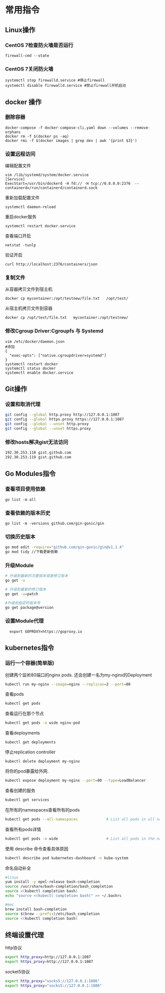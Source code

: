 # 常用指令
## Linux操作
###  CentOS 7检查防火墙是否运行
```
firewall-cmd --state
```
###  CentOS 7关闭防火墙
```
systemctl stop firewalld.service #停止firewall
systemctl disable firewalld.service #禁止firewall开机启动
```
## docker 操作
### 删除容器
```
docker-compose -f docker-compose-cli.yaml down --volumes --remove-orphans
docker rm -f $(docker ps -aq)
docker rmi -f $(docker images | grep dev | awk '{print $3}')
```
### 设置远程访问
编辑配置文件
```
vim /lib/systemd/system/docker.service
[Service]
ExecStart=/usr/bin/dockerd -H fd:// -H tcp://0.0.0.0:2376  --containerd=/run/containerd/containerd.sock
```
重新加载配置文件
```
systemctl daemon-reload
```
重启docker服务
```
systemctl restart docker.service
```
查看端口开启
```
netstat -tunlp
```
验证开启
```
curl http://localhost:2376/containers/json
```
### 复制文件
从容器拷贝文件到宿主机
```
docker cp mycontainer:/opt/testnew/file.txt   /opt/test/
```
从宿主机拷贝文件到容器
```
docker cp /opt/test/file.txt   mycontainer:/opt/testnew/
```
### 修改Cgroup Driver:Cgroupfs 与 Systemd
```
vim /etc/docker/daemon.json
#添加
{
  "exec-opts": ["native.cgroupdriver=systemd"]
}
systemctl restart docker
systemctl status docker
systemctl enable docker.service
```

## Git操作
### 设置和取消代理
```bash
git config --global http.proxy http://127.0.0.1:1087
git config --global https.proxy https://127.0.0.1:1087
git config --global --unset http.proxy
git config --global --unset https.proxy
```
### 修改hosts解决gist无法访问
```bash
192.30.253.118 gist.github.com
192.30.253.119 gist.github.com
```
## Go Modules指令
### 查看项目使用依赖
```
go list -m all
```
### 查看依赖的版本历史
```
go list -m -versions github.com/gin-gonic/gin
```
### 切换历史版本
```bash
go mod edit -require="github.com/gin-gonic/gin@v1.1.4"
go mod tidy //下载更新依赖
```
### 升级Module
```bash
# 升级到最新的次要版本或者修订版本
go get -u

# 升级到最新的修订版本
go get -u=patch

#升级到指定的版本号
go get package@version
```
### 设置Module代理
```
  export GOPROXY=https://goproxy.io
```

## kubernetes指令
### 运行一个容器(简单版)
创建两个监听80端口的nginx pods. 还会创建一名为my-nginx的Deployment
```bash
kubectl run my-nginx --image=nginx --replicas=2 --port=80
```
查看pods
```bash
kubectl get pods
```
查看运行在那个节点
```bash
kubectl get pods -o wide nginx-pod
```
查看deployments
```
kubectl get deployments
```
停止replication controller
```
kubectl delete deployment my-nginx
```
将你的pod暴露给外网.
```bash
kubectl expose deployment my-nginx --port=80 --type=LoadBalancer
```
查看创建的服务
```bash
kubectl get services
```
在所有的namespaces查看所有的pods
```bash
kubectl get pods --all-namespaces             # List all pods in all namespaces
```
查看所有pods详情
```bash
kubectl get pods -o wide                      # List all pods in the namespace, with more details
```

使用 describe 命令查看具体原因
```bash
kubectl describe pod kubernetes-dashboard -n kube-system
```
命名自动补全
```bash
#linux
yum install -y epel-release bash-completion
source /usr/share/bash-completion/bash_completion
source <(kubectl completion bash)
echo "source <(kubectl completion bash)" >> ~/.bashrc

#mac
brew install bash-completion
source $(brew --prefix)/etc/bash_completion
source <(kubectl completion bash)
```

## 终端设置代理
http协议
```bash
export http_proxy=http://127.0.0.1:1087
export https_proxy=http://127.0.0.1:1087
```
socket5协议
```bash
export http_proxy="socks5://127.0.0.1:1086"
export https_proxy="socks5://127.0.0.1:1086"
```